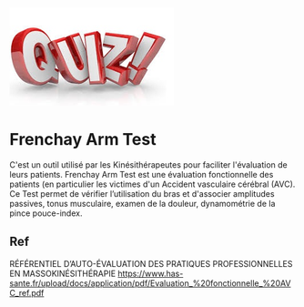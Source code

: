 ![Optional Text](home.jpg)
# Frenchay Arm Test

C'est un outil utilisé par les Kinésithérapeutes pour faciliter l'évaluation de leurs patients.
Frenchay Arm Test est une évaluation fonctionnelle des patients (en particulier les victimes d'un Accident vasculaire cérébral (AVC).
Ce Test permet de vérifier l’utilisation du bras et d'associer amplitudes passives, tonus musculaire, examen de la douleur, dynamométrie de la pince pouce-index.

## Ref

RÉFÉRENTIEL D’AUTO-ÉVALUATION DES PRATIQUES PROFESSIONNELLES EN MASSOKINÉSITHÉRAPIE
https://www.has-sante.fr/upload/docs/application/pdf/Evaluation_%20fonctionnelle_%20AVC_ref.pdf
